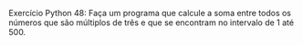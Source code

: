 Exercício Python 48: Faça um programa que calcule a soma entre todos os números que são múltiplos de três e que se encontram no intervalo de 1 até 500.